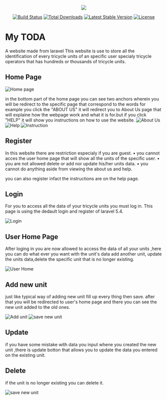 <p align="center"><img src="https://laravel.com/assets/img/components/logo-laravel.svg"></p>

<p align="center">
<a href="https://travis-ci.org/laravel/framework"><img src="https://travis-ci.org/laravel/framework.svg" alt="Build Status"></a>
<a href="https://packagist.org/packages/laravel/framework"><img src="https://poser.pugx.org/laravel/framework/d/total.svg" alt="Total Downloads"></a>
<a href="https://packagist.org/packages/laravel/framework"><img src="https://poser.pugx.org/laravel/framework/v/stable.svg" alt="Latest Stable Version"></a>
<a href="https://packagist.org/packages/laravel/framework"><img src="https://poser.pugx.org/laravel/framework/license.svg" alt="License"></a>
</p>

# My TODA 
 A website made from laravel
 This website is use to store all the identification of every tricycle units of an specific user specialy tricycle operators that has hundreds or thousands of tricycle units.
 
## Home Page
  ![Home page](https://github.com/trunks07/WAD2-Project/blob/master/Project%20Screen%20Shot/screen1.PNG)
  
  in the bottom part of the home page you can see two anchors wherein you will be redirect to the specific page that correspond to the words for example you click the "ABOUT US" it will redirect you to About Us page that will explaine how the webpage work and what it is for.but if you click "HELP" it will show you instructions on how to use the website.
  ![About Us](https://github.com/trunks07/WAD2-Project/blob/master/Project%20Screen%20Shot/screen2.PNG)
  ![Help](https://github.com/trunks07/WAD2-Project/blob/master/Project%20Screen%20Shot/screen3.PNG)
  ![Instruction](https://github.com/trunks07/WAD2-Project/blob/master/Project%20Screen%20Shot/screen4.PNG)


## Register
 In this website there are restriction especialy if you are guest.
  • you cannot acces the user home page that will show all the units of the specific user. 
  • you are not allowed delete or add nor update his/her units data.
  • you cannot do anything aside from viewing the about us and help. 

you can also register infact the instructions are on the help page.

## Login 
  For you to access all the data of your tricycle units you must log in. 
  This page is using the dedault login and register of laravel 5.4.
  
  ![Login](https://github.com/trunks07/WAD2-Project/blob/master/Project%20Screen%20Shot/screen5.PNG)
  
## User Home Page
  After loging in you are now allowed to access the data of all your units ,here you can do what ever you want with the unit's data add another unit, update the units data,delete the specific unit that is no longer existing.
  
   ![User Home](https://github.com/trunks07/WAD2-Project/blob/master/Project%20Screen%20Shot/screen6.PNG)
   
## Add new unit
  just like typical way of adding new unit fill up every thing then save.
  after that you will be redirected to user's home page and there you can see the new unit added to the old ones.
  
   ![Add unit](https://github.com/trunks07/WAD2-Project/blob/master/Project%20Screen%20Shot/screen7.PNG)
   ![save new unit](https://github.com/trunks07/WAD2-Project/blob/master/Project%20Screen%20Shot/screen8.png)
   
## Update
  if you have some mistake with data you input whene you created the new unit ,there is update botton that allows you to update the data you entered on the existing unit.
  
## Delete
  if the unit is no longer existing you can delete it.
  
  ![save new unit](https://github.com/trunks07/WAD2-Project/blob/master/Project%20Screen%20Shot/screen9.png)
   
  
  
  
